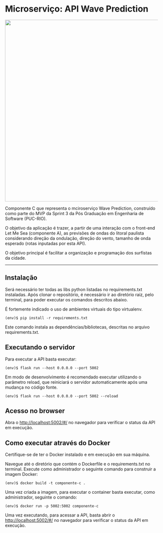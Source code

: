 # Microserviço: API Wave Prediction

<p float="left">

 <img src="https://user-images.githubusercontent.com/59067501/267109015-98556724-6c57-4212-9d5f-36a9a0b20426.jpg" width="600" />

Componente C que representa o mciroserviço Wave Prediction, construído como parte do MVP da Sprint 3 da Pós Graduação em Engenharia de Software (PUC-RIO).

O objetivo da aplicação é trazer, a partir de uma interação com o front-end Let Me Sea (componente A), as previsões de ondas do litoral paulista considerando direção da ondulação, direção do vento, tamanho de onda esperado (rotas inputadas por esta API).

O objetivo principal é facilitar a organização e programação dos surfistas da cidade. 

---

## Instalação

Será necessário ter todas as libs python listadas no requirements.txt instaladas. Após clonar o repositório, é necessário ir ao diretório raiz, pelo terminal, para poder executar os comandos descritos abaixo.

É fortemente indicado o uso de ambientes virtuais do tipo virtualenv.

```
(env)$ pip install -r requirements.txt
```

Este comando instala as dependências/bibliotecas, descritas no arquivo requirements.txt.

## Executando o servidor
Para executar a API basta executar:

```
(env)$ flask run --host 0.0.0.0 --port 5002
```

Em modo de desenvolvimento é recomendado executar utilizando o parâmetro reload, que reiniciará o servidor automaticamente após uma mudança no código fonte.

```
(env)$ flask run --host 0.0.0.0 --port 5002 --reload
```

## Acesso no browser
Abra o [http://localhost:5002/#/](http://localhost:5002/#/) no navegador para verificar o status da API em execução.

## Como executar através do Docker


Certifique-se de ter o Docker instalado e em execução em sua máquina.

Navegue até o diretório que contém o Dockerfile e o requirements.txt no terminal. Execute como administrador o seguinte comando para construir a imagem Docker:

```
(env)$ docker build -t componente-c .
```

Uma vez criada a imagem, para executar o container basta executar, como administrador, seguinte o comando:

```
(env)$ docker run -p 5002:5002 componente-c
```

Uma vez executando, para acessar a API, basta abrir o [http://localhost:5002/#/](http://localhost:5002/#/) no navegador para verificar o status da API em execução.


